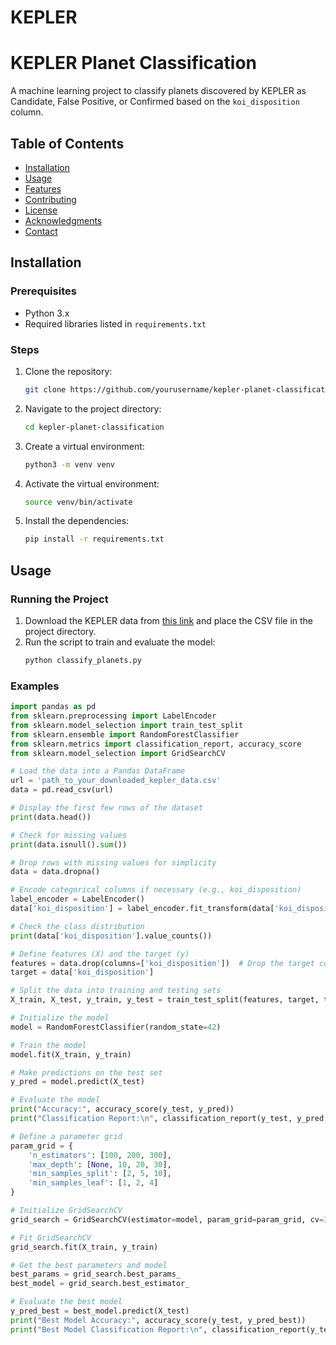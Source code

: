 # KEPLER
# KEPLER Planet Classification

A machine learning project to classify planets discovered by KEPLER as Candidate, False Positive, or Confirmed based on the `koi_disposition` column.

## Table of Contents
- [Installation](#installation)
- [Usage](#usage)
- [Features](#features)
- [Contributing](#contributing)
- [License](#license)
- [Acknowledgments](#acknowledgments)
- [Contact](#contact)

## Installation

### Prerequisites
- Python 3.x
- Required libraries listed in `requirements.txt`

### Steps
1. Clone the repository:
    ```bash
    git clone https://github.com/yourusername/kepler-planet-classification.git
    ```
2. Navigate to the project directory:
    ```bash
    cd kepler-planet-classification
    ```
3. Create a virtual environment:
    ```bash
    python3 -m venv venv
    ```
4. Activate the virtual environment:
    ```bash
    source venv/bin/activate
    ```
5. Install the dependencies:
    ```bash
    pip install -r requirements.txt
    ```

## Usage

### Running the Project
1. Download the KEPLER data from [this link](https://drive.google.com/drive/folders/1GwqC4STc_KgVPofacQUzKHBMHQsmflvY?usp=sharing) and place the CSV file in the project directory.
2. Run the script to train and evaluate the model:
    ```bash
    python classify_planets.py
    ```

### Examples
```python
import pandas as pd
from sklearn.preprocessing import LabelEncoder
from sklearn.model_selection import train_test_split
from sklearn.ensemble import RandomForestClassifier
from sklearn.metrics import classification_report, accuracy_score
from sklearn.model_selection import GridSearchCV

# Load the data into a Pandas DataFrame
url = 'path_to_your_downloaded_kepler_data.csv'
data = pd.read_csv(url)

# Display the first few rows of the dataset
print(data.head())

# Check for missing values
print(data.isnull().sum())

# Drop rows with missing values for simplicity
data = data.dropna()

# Encode categorical columns if necessary (e.g., koi_disposition)
label_encoder = LabelEncoder()
data['koi_disposition'] = label_encoder.fit_transform(data['koi_disposition'])

# Check the class distribution
print(data['koi_disposition'].value_counts())

# Define features (X) and the target (y)
features = data.drop(columns=['koi_disposition'])  # Drop the target column
target = data['koi_disposition']

# Split the data into training and testing sets
X_train, X_test, y_train, y_test = train_test_split(features, target, test_size=0.2, random_state=42)

# Initialize the model
model = RandomForestClassifier(random_state=42)

# Train the model
model.fit(X_train, y_train)

# Make predictions on the test set
y_pred = model.predict(X_test)

# Evaluate the model
print("Accuracy:", accuracy_score(y_test, y_pred))
print("Classification Report:\n", classification_report(y_test, y_pred, target_names=label_encoder.classes_))

# Define a parameter grid
param_grid = {
    'n_estimators': [100, 200, 300],
    'max_depth': [None, 10, 20, 30],
    'min_samples_split': [2, 5, 10],
    'min_samples_leaf': [1, 2, 4]
}

# Initialize GridSearchCV
grid_search = GridSearchCV(estimator=model, param_grid=param_grid, cv=3, n_jobs=-1, verbose=2)

# Fit GridSearchCV
grid_search.fit(X_train, y_train)

# Get the best parameters and model
best_params = grid_search.best_params_
best_model = grid_search.best_estimator_

# Evaluate the best model
y_pred_best = best_model.predict(X_test)
print("Best Model Accuracy:", accuracy_score(y_test, y_pred_best))
print("Best Model Classification Report:\n", classification_report(y_test, y_pred_best, target_names=label_encoder.classes_))
